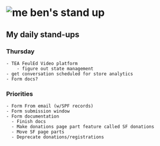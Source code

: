 # ![me](https://avatars2.githubusercontent.com/u/5232044?s=50&v=4) ben's stand up

## My daily stand-ups
    
### Thursday

    - TEA FeulEd Video platform
        - figure out state management
    - get conversation scheduled for store analytics
    - Form docs?

### Priorities 

    - Form From email (w/SPF records)
    - Form submission window
    - Form documentation
      - Finish docs
      - Make donations page part feature called SF donations
      - Move SF page parts
      - Deprecate donations/registrations
      
